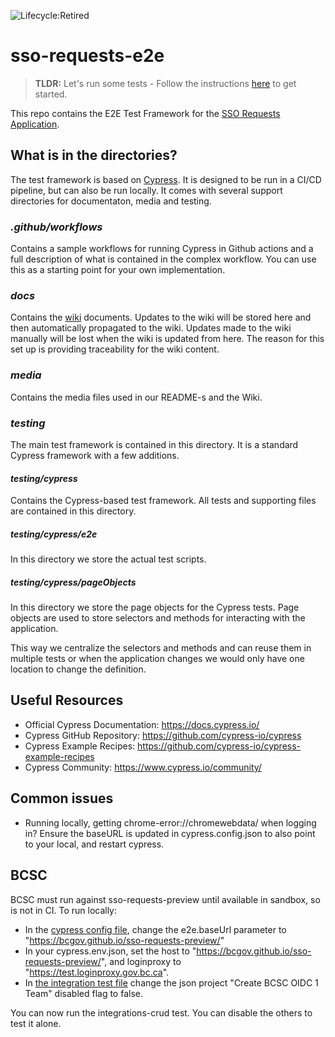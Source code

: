 ![Lifecycle:Retired](https://img.shields.io/badge/Lifecycle-Retired-d45500)

# sso-requests-e2e

> **TLDR:** Let's run some tests - Follow the instructions [here](https://github.com/bcgov/sso-requests-e2e/wiki) to get started.

This repo contains the E2E Test Framework for the [SSO Requests Application](https://bcgov.github.io/sso-requests-sandbox).

## What is in the directories?

The test framework is based on [Cypress](https://www.cypress.io/). It is designed to be run in a CI/CD pipeline, but can also be run locally.
It comes with several support directories for documentaton, media and testing.

### _.github/workflows_

Contains a sample workflows for running Cypress in Github actions and a full description of what is contained in the complex workflow. You can use this as a starting point for your own implementation.

### _docs_

Contains the [wiki](https://github.com/bcgov/sso-requests-e2e/wiki) documents. Updates to the wiki will be stored here and then automatically propagated to the wiki. Updates made to the wiki manually will be lost when the wiki is updated from here. The reason for this set up is providing traceability for the wiki content.

### _media_

Contains the media files used in our README-s and the Wiki.

### _testing_

The main test framework is contained in this directory. It is a standard Cypress framework with a few additions.

#### _testing/cypress_

Contains the Cypress-based test framework. All tests and supporting files are contained in this directory.

##### _testing/cypress/e2e_

In this directory we store the actual test scripts.

##### _testing/cypress/pageObjects_

In this directory we store the page objects for the Cypress tests.
Page objects are used to store selectors and methods for interacting with the application.

This way we centralize the selectors and methods and can reuse them in multiple tests or when the application changes we would only have one location to change the definition.

## Useful Resources

- Official Cypress Documentation: https://docs.cypress.io/
- Cypress GitHub Repository: https://github.com/cypress-io/cypress
- Cypress Example Recipes: https://github.com/cypress-io/cypress-example-recipes
- Cypress Community: https://www.cypress.io/community/

## Common issues

- Running locally, getting chrome-error://chromewebdata/ when logging in? Ensure the baseURL is updated in cypress.config.json to also point to your local, and restart cypress.

## BCSC

BCSC must run against sso-requests-preview until available in sandbox, so is not in CI. To run locally:

- In the [cypress config file](./testing/cypress.config.ts), change the e2e.baseUrl parameter to "https://bcgov.github.io/sso-requests-preview/"
- In your cypress.env.json, set the host to "https://bcgov.github.io/sso-requests-preview/", and loginproxy to "https://test.loginproxy.gov.bc.ca".
- In [the integration test file](./testing/cypress/fixtures/requests.json) change the json project "Create BCSC OIDC 1 Team" disabled flag to false.

You can now run the integrations-crud test. You can disable the others to test it alone.
